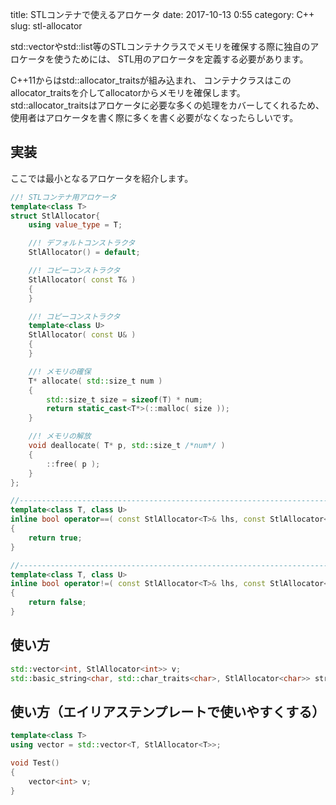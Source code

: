 title: STLコンテナで使えるアロケータ
date: 2017-10-13 0:55
category: C++
slug: stl-allocator

std::vectorやstd::list等のSTLコンテナクラスでメモリを確保する際に独自のアロケータを使うためには、
STL用のアロケータを定義する必要があります。

C++11からはstd::allocator_traitsが組み込まれ、
コンテナクラスはこのallocator_traitsを介してallocatorからメモリを確保します。
std::allocator_traitsはアロケータに必要な多くの処理をカバーしてくれるため、
使用者はアロケータを書く際に多くを書く必要がなくなったらしいです。

実装
------------------------------------------------------------------------------

ここでは最小となるアロケータを紹介します。

```c++
//! STLコンテナ用アロケータ
template<class T>
struct StlAllocator{
	using value_type = T;

	//! デフォルトコンストラクタ
	StlAllocator() = default;

	//! コピーコンストラクタ
	StlAllocator( const T& )
	{
	}

	//! コピーコンストラクタ
	template<class U>
	StlAllocator( const U& )
	{
	}

	//! メモリの確保
	T* allocate( std::size_t num )
	{
		std::size_t size = sizeof(T) * num;
		return static_cast<T*>(::malloc( size ));
	}

	//! メモリの解放
	void deallocate( T* p, std::size_t /*num*/ )
	{
		::free( p );
	}
};

//-------------------------------------------------------------------------
template<class T, class U>
inline bool operator==( const StlAllocator<T>& lhs, const StlAllocator<U>& rhs )
{
	return true;
}

//-------------------------------------------------------------------------
template<class T, class U>
inline bool operator!=( const StlAllocator<T>& lhs, const StlAllocator<U>& rhs )
{
	return false;
}
```

使い方
------------------------------------------------------------------------------

```c++
std::vector<int, StlAllocator<int>> v;
std::basic_string<char, std::char_traits<char>, StlAllocator<char>> str;
```

使い方（エイリアステンプレートで使いやすくする）
------------------------------------------------------------------------------

```c++
template<class T>
using vector = std::vector<T, StlAllocator<T>>;

void Test()
{
	vector<int> v;
}
```
